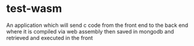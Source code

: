 # test-wasm
An application which will send c code from the front end to the back end where it is compiled via web assembly then saved in mongodb and retrieved and executed in the front
